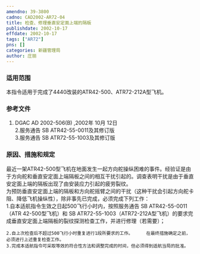 ```yaml
---
amendno: 39-3800  
cadno: CAD2002-AR72-04  
title: 检查、修理垂直安定面上端的隔板  
publishdate: 2002-10-17  
effdate: 2002-10-17  
tags: ["AR72"]  
pns: []  
categories: 新疆管理局  
author: 庄丽  
---
```

  
### 适用范围  
本指令适用于完成了4440改装的ATR42-500、ATR72-212A型飞机。  
  
<!--more-->  
### 参考文件  
1. DGAC AD 2002-506(B)  ,2002年 10月 12日  
    2.服务通告 SB ATR42-55-0011及其修订版  
    3.服务通告 SB ATR72-55-1003及其修订版  
  
### 原因、措施和规定  
最近一架ATR42-500型飞机在地面发生一起方向舵操纵困难的事件。经验证是由于方向舵和垂直安定面上端隔板之间的相互干扰引起的。调查表明干扰是由于垂直安定面上端的隔板出现了由安装应力引起的疲劳裂纹。  
    为预防垂直安定面上端的隔板和方向舵摇臂之间的干扰（这种干扰会引起方向舵卡阻、降低飞机操纵性），除非事先已完成，必须完成下列工作：  
    1.自本适航指令生效之日起500飞行小时内，按照服务通告 SB ATR42-55-0011（ATR 42-500型飞机）和 SB ATR72-55-1003（ATR72-212A型飞机）的要求完成垂直安定面上端隔板的裂纹探测检查工作，并进行修理（若需要）；  
  
    2.自上次检查后不超过500飞行小时重复进行1段所要求的工作。     在最终措施确定之前，必须进行上述重复检查工作。  
    3.完成本适航指令可采取等效的符合性方法和调整完成的时间，但必须得到适航当局的批准。  
